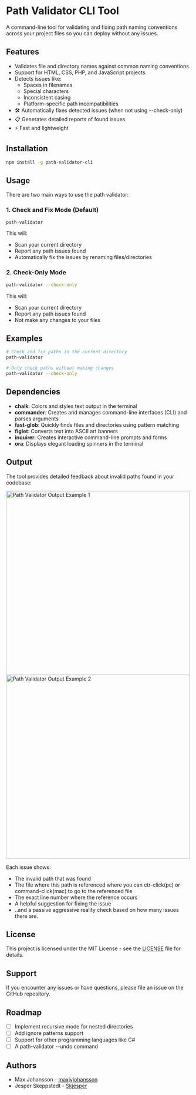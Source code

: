 

# Path Validator CLI Tool

A command-line tool for validating and fixing path naming conventions across your project files so you can deploy without any issues. 

## Features

- Validates file and directory names against common naming conventions.
- Support for HTML, CSS, PHP, and JavaScript projects.
- Detects issues like:
  - Spaces in filenames
  - Special characters
  - Inconsistent casing
  - Platform-specific path incompatibilities
- 🛠️ Automatically fixes detected issues (when not using --check-only)
- 📋 Generates detailed reports of found issues
- ⚡ Fast and lightweight



## Installation

```bash
npm install -g path-validator-cli
```

## Usage

There are two main ways to use the path validator:

### 1. Check and Fix Mode (Default)
```bash
path-validator
```
This will:
- Scan your current directory
- Report any path issues found
- Automatically fix the issues by renaming files/directories

### 2. Check-Only Mode
```bash
path-validator --check-only
```
This will:
- Scan your current directory
- Report any path issues found
- Not make any changes to your files

## Examples

```bash
# Check and fix paths in the current directory
path-validator

# Only check paths without making changes
path-validator --check-only

```

## Dependencies

- **chalk**: Colors and styles text output in the terminal 
- **commander**: Creates and manages command-line interfaces (CLI) and parses arguments 
- **fast-glob**: Quickly finds files and directories using pattern matching 
- **figlet**: Converts text into ASCII art banners 
- **inquirer**: Creates interactive command-line prompts and forms
- **ora**: Displays elegant loading spinners in the terminal



## Output

The tool provides detailed feedback about invalid paths found in your codebase:

<img src="https://github.com/user-attachments/assets/c705afd8-53fb-4914-af9e-53a0e442637e" width="500" alt="Path Validator Output Example 1">
<img src="https://github.com/user-attachments/assets/5dbe459c-3900-4ade-8989-4285b9f3bf12" width="500" alt="Path Validator Output Example 2">


Each issue shows:
- The invalid path that was found
- The file where this path is referenced where you can ctr-click(pc) or command-click(mac) to go to the referenced file
- The exact line number where the reference occurs
- A helpful suggestion for fixing the issue
- ..and a passive aggressive reality check based on how many issues there are. 

## License

This project is licensed under the MIT License - see the [LICENSE](LICENSE) file for details.

## Support

If you encounter any issues or have questions, please file an issue on the GitHub repository.

## Roadmap

- [ ] Implement recursive mode for nested directories
- [ ] Add ignore patterns support
- [ ] Support for other programming languages like C#
- [ ] A path-validator --undo command

## Authors

- Max Johansson - [maxjvjohansson](https://github.com/maxjvjohansson)
- Jesper Skeppstedt - [Skjesper](https://github.com/Skjesper)
